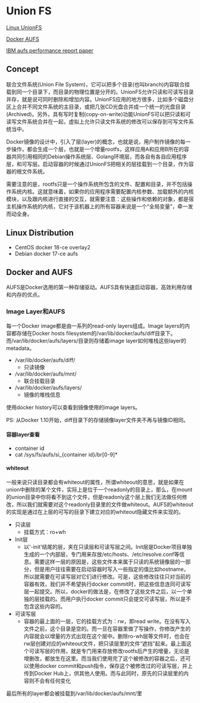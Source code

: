 # Union FS

[Linux UnionFS](https://blog.csdn.net/songcf_faith/article/details/82787946)

[Docker AUFS](https://www.cnblogs.com/ilinuxer/p/6188654.html)

[IBM aufs performance report paper](https://domino.research.ibm.com/library/cyberdig.nsf/papers/0929052195DD819C85257D2300681E7B/$File/rc25482.pdf)

## Concept

联合文件系统(Union File System)，它可以把多个目录(也叫branch)内容联合挂载到同一个目录下，而目录的物理位置是分开的。UnionFS允许只读和可读写目录并存，就是说可同时删除和增加内容。UnionFS应用的地方很多，比如多个磁盘分区上合并不同文件系统的主目录，或把几张CD光盘合并成一个统一的光盘目录(Archived)。另外，具有写时复制(copy-on-write)功能UnionFS可以把只读和可读写文件系统合并在一起，虚拟上允许只读文件系统的修改可以保存到可写文件系统当中。

Docker镜像的设计中，引入了层(layer)的概念，也就是说，用户制作镜像的每一步操作，都会生成一个层，也就是一个增量rootfs，这样应用A和应用B所在的容器共同引用相同的Debian操作系统层、Golang环境层，而各自有各自应用程序层，和可写层。启动容器的时候通过UnionFS把相关的层挂载到一个目录，作为容器的根文件系统。

需要注意的是，rootfs只是一个操作系统所包含的文件、配置和目录，并不包括操作系统内核。这就意味着，如果你的应用程序需要配置内核参数、加载额外的内核模块，以及跟内核进行直接的交互，就需要注意：这些操作和依赖的对象，都是宿主机操作系统的内核，它对于该机器上的所有容器来说是一个“全局变量”，牵一发而动全身。

## Linux Distribution

- CentOS docker 18-ce overlay2
- Debian docker 17-ce aufs

## Docker and AUFS
AUFS是Docker选用的第一种存储驱动。AUFS具有快速启动容器，高效利用存储和内存的优点。

### Image Layer和AUFS
每一个Docker image都是由一系列的read-only layers组成。Image layers的内容都存储在Docker hosts filesystem的/var/lib/docker/aufs/diff目录下。而/var/lib/docker/aufs/layers/目录则存储着image layer如何堆栈这些layer的metadata。

- /var/lib/docker/aufs/diff/
    - 只读镜像
- /var/lib/docker/aufs/mnt/
    - 联合挂载目录
- /var/lib/docker/aufs/layers/
    - 镜像的堆栈信息

使用docker history可以查看到镜像使用的image layers。

PS: 从Docker 1.10开始，diff目录下的存储镜像layer文件夹不再与镜像ID相同。

#### 容器layer查看

- container id
- cat /sys/fs/aufs/si_{container id}/br[0-9]*

#### whiteout
一般来说只读目录都会有whiteout的属性，所谓whiteout的意思，就是如果在union中删除的某个文件，实际上是位于一个readonly的目录上，那么，在mount的union目录中你将看不到这个文件，但是readonly这个层上我们无法做任何修改，所以我们就需要对这个readonly目录里的文件做whiteout。AUFS的whiteout的实现是通过在上层的可写的目录下建立对应的whiteout隐藏文件来实现的。

- 只读层
    - 挂载方式：ro+wh
- Init层
    - 以'-init'结尾的层，夹在只读层和可读写层之间。Init层是Docker项目单独生成的一个内部层，专门用来存放/etc/hosts、/etc/resolve.conf等信息。需要这样一层的原因是，这些文件本来属于只读的系统镜像层的一部分，但是用户往往需要在启动容器时写入一些指定的值比如hostname，所以就需要在可读写层对它们进行修改。可是，这些修改往往只对当前的容器有效，我们并不希望执行docker commit时，把这些信息连同可读写层一起提交。所以，docker的做法是，在修改了这些文件之后，以一个单独的层挂载的。而用户执行docker commit只会提交可读写层，所以是不包含这些内容的。
- 可读写层
    - 容器的最上面的一层，它的挂载方式为：rw，即read write。在没有写入文件之前，这个目录是空的。而一旦在容器里做了写操作，你修改产生的内容就会以增量的方式出现在这个层中。删除ro-wh层等文件时，也会在rw层创建对应的whiteout文件，把只读层里的文件“遮挡”起来。最上面这个可读写层的作用，就是专门用来存放修改rootfs后产生的增量，无论是增删改，都放生在这里。而当我们使用完了这个被修改的容器之后，还可以使用docker commit和push指令，保存这个被修改过的可读写层，并上传到Docker Hub上，供其他人使用。而与此同时，原先的只读层里的内容则不会有任何变化

最后所有的layer都会被挂载到/var/lib/docker/aufs/mnt/里